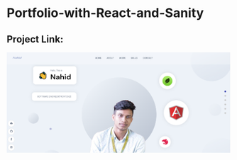 # Portfolio-with-React-and-Sanity

## Project Link:

[![portfolio](Capture1.PNG)](https://nahidhossain.netlify.app/)
